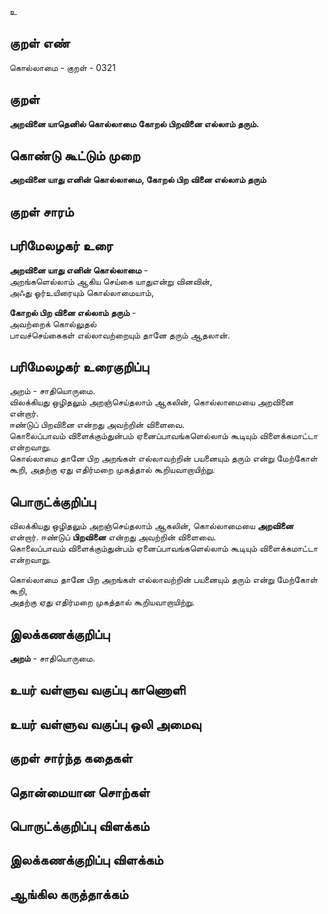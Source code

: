 உ

## குறள் எண் 

கொல்லாமை - குறள் - 0321  

## குறள் 

**அறவினை யாதெனில் கொல்லாமை கோறல் 
பிறவினை எல்லாம் தரும்.**

## கொண்டு கூட்டும் முறை

**அறவினை யாது எனின் கொல்லாமை, கோறல் பிற வினை எல்லாம் தரும்**

## குறள் சாரம் 


## பரிமேலழகர் உரை

**அறவினை யாது எனின் கொல்லாமை** -   
அறங்களெல்லாம் ஆகிய செய்கை யாதுஎன்று வினவின்,   
அஃது ஓர்உயிரையும் கொல்லாமையாம்,   

**கோறல் பிற வினை எல்லாம் தரும்** -   
அவற்றைக் கொல்லுதல்   
பாவச்செய்கைகள் எல்லாவற்றையும் தானே தரும் ஆதலான். 

## பரிமேலழகர் உரைகுறிப்பு   

அறம் - சாதியொருமை.   
விலக்கியது ஒழிதலும் அறஞ்செய்தலாம் ஆகலின், கொல்லாமையை அறவினை என்றார்.  
ஈண்டுப் பிறவினை என்றது அவற்றின் விளைவை.  
கொலைப்பாவம் விளைக்கும்துன்பம் ஏனைப்பாவங்களெல்லாம் கூடியும் விளைக்கமாட்டா என்றவாறு.  
கொல்லாமை தானே பிற அறங்கள் எல்லாவற்றின் பயனையும் தரும் என்று மேற்கோள் கூறி, அதற்கு ஏது எதிர்மறை முகத்தால் கூறியவாறாயிற்று.    

## பொருட்க்குறிப்பு 

விலக்கியது ஒழிதலும் அறஞ்செய்தலாம் ஆகலின், கொல்லாமையை **அறவினை** என்றார். 
ஈண்டுப் **பிறவினை** என்றது அவற்றின் விளைவை.  
கொலைப்பாவம் விளைக்கும்துன்பம் ஏனைப்பாவங்களெல்லாம் கூடியும் விளைக்கமாட்டா என்றவாறு.  

கொல்லாமை தானே பிற அறங்கள் எல்லாவற்றின் பயனையும் தரும் என்று மேற்கோள் கூறி,   
அதற்கு ஏது எதிர்மறை முகத்தால் கூறியவாறாயிற்று.   

## இலக்கணக்குறிப்பு    

**அறம்** - சாதியொருமை.     

## உயர் வள்ளுவ வகுப்பு காணொளி


## உயர் வள்ளுவ வகுப்பு ஒலி அமைவு 

 
## குறள் சார்ந்த கதைகள் 


## தொன்மையான சொற்கள்


## பொருட்க்குறிப்பு விளக்கம்


## இலக்கணக்குறிப்பு விளக்கம்


## ஆங்கில கருத்தாக்கம் 


